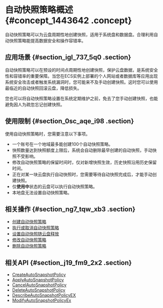 # 自动快照策略概述 {#concept_1443642 .concept}

自动快照策略可以为云盘周期性地创建快照，适用于系统盘和数据盘。合理利用自动快照策略能提高数据安全和操作容错率。

## 应用场景 {#section_igl_737_5q0 .section}

自动快照策略可以在预设的时间点周期性地创建快照，保护云盘数据，是系统安全性和容错率的重要保障。当您在ECS实例上部署的个人网站或者数据库等应用出现系统安全攻击或者触发系统漏洞时，您可能来不及手动创建快照。这时您可以使用最临近的自动快照回滚云盘，降低损失。

您也可以将自动快照策略设置在系统定期维护之前，免去了您手动创建快照，也能避免因人为疏忽忘记创建快照。

## 使用限制 {#section_0sc_aqe_i98 .section}

使用自动快照策略时，您需要注意以下事项。

-   一个账号在一个地域最多能创建100个自动快照策略。
-   快照数量达到快照额度上限后，系统会自动删除最早创建的自动快照，手动快照不受影响。
-   修改自动快照策略的保留时间时，仅对新增快照生效，历史快照沿用历史保留时间。
-   正在对某一块云盘执行自动快照时，您需要等待自动快照完成后，才能手动创建快照。
-   仅**使用中**状态的云盘可以执行自动快照策略。
-   本地盘无法设置自动快照策略。

## 相关操作 {#section_ng7_tqw_xb3 .section}

-   [创建自动快照策略](cn.zh-CN/快照/使用自动快照策略/创建自动快照策略.md#)
-   [执行或取消自动快照策略](cn.zh-CN/快照/使用快照/执行或取消自动快照策略.md#)
-   [设置自动快照随云盘释放](cn.zh-CN/快照/使用自动快照策略/设置自动快照随云盘释放.md#)
-   [修改自动快照策略](cn.zh-CN/快照/使用自动快照策略/修改自动快照策略.md#)
-   [删除自动快照策略](cn.zh-CN/快照/使用自动快照策略/删除自动快照策略.md#)

## 相关API {#section_j19_fm9_2x2 .section}

-   [CreateAutoSnapshotPolicy](../../../../cn.zh-CN/API参考/快照/CreateAutoSnapshotPolicy.md#)
-   [ApplyAutoSnapshotPolicy](../../../../cn.zh-CN/API参考/快照/ApplyAutoSnapshotPolicy.md#)
-   [CancelAutoSnapshotPolicy](../../../../cn.zh-CN/API参考/快照/CancelAutoSnapshotPolicy.md#)
-   [DeleteAutoSnapshotPolicy](../../../../cn.zh-CN/API参考/快照/DeleteAutoSnapshotPolicy.md#)
-   [DescribeAutoSnapshotPolicyEX](../../../../cn.zh-CN/API参考/快照/DescribeAutoSnapshotPolicyEX.md#)
-   [ModifyAutoSnapshotPolicyEx](../../../../cn.zh-CN/API参考/快照/ModifyAutoSnapshotPolicyEx.md#)

